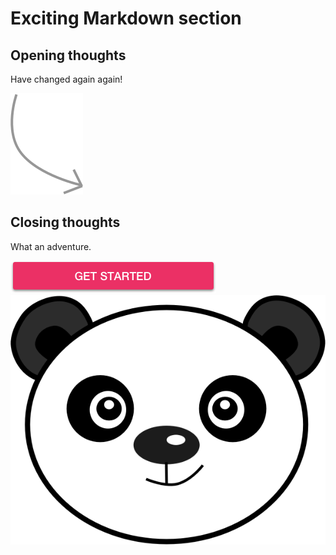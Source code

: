 # Exciting Markdown section

## Opening thoughts

Have changed again again!

![image](./try-it-out-arrow_renamed.svg)

## Closing thoughts

What an adventure.

![image](./images/btn_get_started.png)
![image](./images/pico_renamed.png)
